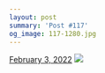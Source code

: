 ```yaml
---
layout: post
summary: 'Post #117'
og_image: 117-1280.jpg
---
```


<p>
  <time>
    <a href="/117">February 3, 2022</a>
  </time>
  <a href="/117">
    <img src="{{ site.assets_url }}/117-640.jpg" srcset="{{ site.assets_url }}/117-320.jpg 320w, {{ site.assets_url }}/117-640.jpg 640w, {{ site.assets_url }}/117-960.jpg 960w, {{ site.assets_url }}/117-1280.jpg 1280w" sizes="(min-width: 700px) 50vw, calc(100vw - 2rem)" />
  </a>
</p>
